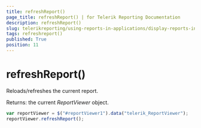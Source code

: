 ```yaml
---
title: refreshReport()
page_title: refreshReport() | for Telerik Reporting Documentation
description: refreshReport()
slug: telerikreporting/using-reports-in-applications/display-reports-in-applications/web-application/html5-report-viewer/api-reference/reportviewer/methods/refreshreport()
tags: refreshreport()
published: True
position: 11
---
```


# refreshReport()



Reloads/refreshes the current report.

Returns: the current *ReportViewer*  object.

    
````js
var reportViewer = $("#reportViewer1").data("telerik_ReportViewer");
reportViewer.refreshReport();
````

